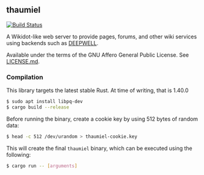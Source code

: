 ## thaumiel
[![Build Status](https://travis-ci.org/Nu-SCPTheme/thaumiel.svg?branch=master)](https://travis-ci.org/Nu-SCPTheme/thaumiel)

A Wikidot-like web server to provide pages, forums, and other wiki services using backends such as [DEEPWELL](https://github.com/Nu-SCPTheme/deepwell).

Available under the terms of the GNU Affero General Public License. See [LICENSE.md](LICENSE).

### Compilation
This library targets the latest stable Rust. At time of writing, that is 1.40.0

```sh
$ sudo apt install libpq-dev
$ cargo build --release
```

Before running the binary, create a cookie key by using 512 bytes of random data:

```sh
$ head -c 512 /dev/urandom > thaumiel-cookie.key
```

This will create the final `thaumiel` binary, which can be executed using the following:

```sh
$ cargo run -- [arguments]
```
